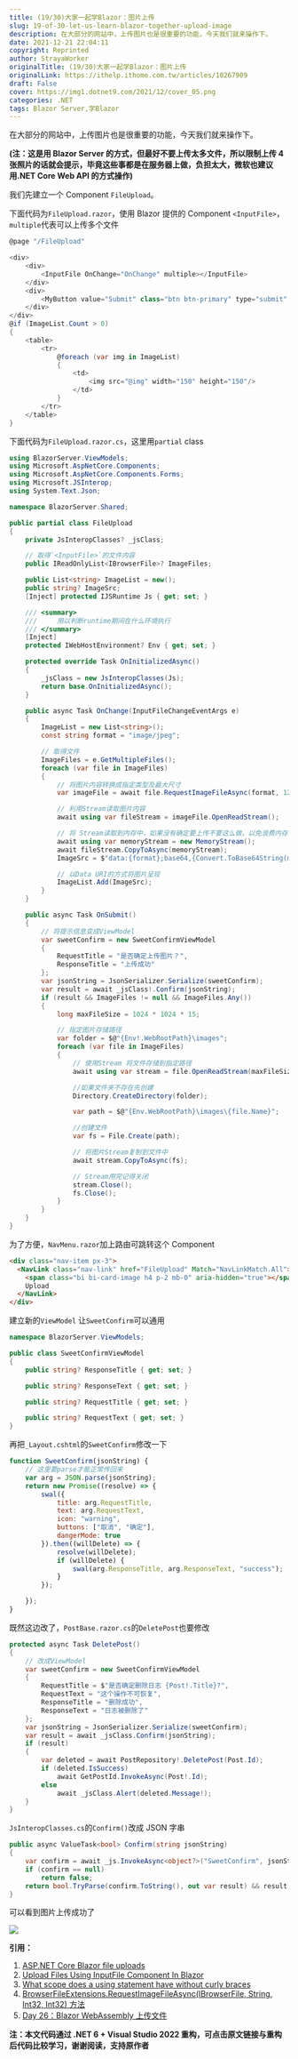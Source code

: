 ```yaml
---
title: (19/30)大家一起学Blazor：图片上传
slug: 19-of-30-let-us-learn-blazor-together-upload-image
description: 在大部分的网站中，上传图片也是很重要的功能，今天我们就来操作下。
date: 2021-12-21 22:04:11
copyright: Reprinted
author: StrayaWorker
originalTitle: (19/30)大家一起学Blazor：图片上传
originalLink: https://ithelp.ithome.com.tw/articles/10267909
draft: False
cover: https://img1.dotnet9.com/2021/12/cover_05.png
categories: .NET
tags: Blazor Server,学Blazor
---
```


在大部分的网站中，上传图片也是很重要的功能，今天我们就来操作下。

**(注：这是用 Blazor Server 的方式，但最好不要上传太多文件，所以限制上传 4 张照片的话就会提示，毕竟这些事都是在服务器上做，负担太大，微软也建议用.NET Core Web API 的方式操作)**

我们先建立一个 Component `FileUpload`。

下面代码为`FileUpload.razor`，使用 Blazor 提供的 Component `<InputFile>`，`multiple`代表可以上传多个文件

```C#
@page "/FileUpload"

<div>
    <div>
        <InputFile OnChange="OnChange" multiple></InputFile>
    </div>
    <div>
        <MyButton value="Submit" class="btn btn-primary" type="submit" @onclick="OnSubmit"></MyButton>
    </div>
</div>
@if (ImageList.Count > 0)
{
    <table>
        <tr>
            @foreach (var img in ImageList)
            {
                <td>
                    <img src="@img" width="150" height="150"/>
                </td>
            }
        </tr>
    </table>
}
```

下面代码为`FileUpload.razor.cs`，这里用`partial` class

```C#
using BlazorServer.ViewModels;
using Microsoft.AspNetCore.Components;
using Microsoft.AspNetCore.Components.Forms;
using Microsoft.JSInterop;
using System.Text.Json;

namespace BlazorServer.Shared;

public partial class FileUpload
{
	private JsInteropClasses? _jsClass;

	// 取得`<InputFile>`的文件内容
	public IReadOnlyList<IBrowserFile>? ImageFiles;

	public List<string> ImageList = new();
	public string? ImageSrc;
	[Inject] protected IJSRuntime Js { get; set; }

	/// <summary>
	///     用以判断runtime期间在什么环境执行
	/// </summary>
	[Inject]
	protected IWebHostEnvironment? Env { get; set; }

	protected override Task OnInitializedAsync()
	{
		_jsClass = new JsInteropClasses(Js);
		return base.OnInitializedAsync();
	}

	public async Task OnChange(InputFileChangeEventArgs e)
	{
		ImageList = new List<string>();
		const string format = "image/jpeg";

		// 取得文件
		ImageFiles = e.GetMultipleFiles();
		foreach (var file in ImageFiles)
		{
			// 将图片内容转换成指定类型及最大尺寸
			var imageFile = await file.RequestImageFileAsync(format, 1200, 675);

			// 利用Stream读取图片内容
			await using var fileStream = imageFile.OpenReadStream();

			// 将 Stream读取到内存中，如果没有确定要上传不要这么做，以免浪费内存
			await using var memoryStream = new MemoryStream();
			await fileStream.CopyToAsync(memoryStream);
			ImageSrc = $"data:{format};base64,{Convert.ToBase64String(memoryStream.ToArray())}";

			// 以Data URI的方式将图片呈现
			ImageList.Add(ImageSrc);
		}
	}

	public async Task OnSubmit()
	{
		// 将提示信息变成ViewModel
		var sweetConfirm = new SweetConfirmViewModel
		{
			RequestTitle = "是否确定上传图片？",
			ResponseTitle = "上传成功"
		};
		var jsonString = JsonSerializer.Serialize(sweetConfirm);
		var result = await _jsClass!.Confirm(jsonString);
		if (result && ImageFiles != null && ImageFiles.Any())
		{
			long maxFileSize = 1024 * 1024 * 15;

			// 指定图片存储路径
			var folder = $@"{Env!.WebRootPath}\images";
			foreach (var file in ImageFiles)
			{
				// 使用Stream 将文件存储到指定路径
				await using var stream = file.OpenReadStream(maxFileSize);

				//如果文件夹不存在先创建
				Directory.CreateDirectory(folder);

				var path = $@"{Env.WebRootPath}\images\{file.Name}";

				//创建文件
				var fs = File.Create(path);

				// 将图片Stream复制到文件中
				await stream.CopyToAsync(fs);

				// Stream用完记得关闭
				stream.Close();
				fs.Close();
			}
		}
	}
}
```

为了方便，`NavMenu.razor`加上路由可跳转这个 Component

```html
<div class="nav-item px-3">
  <NavLink class="nav-link" href="FileUpload" Match="NavLinkMatch.All">
    <span class="bi bi-card-image h4 p-2 mb-0" aria-hidden="true"></span> File
    Upload
  </NavLink>
</div>
```

建立新的`ViewModel` 让`SweetConfirm`可以通用

```C#
namespace BlazorServer.ViewModels;

public class SweetConfirmViewModel
{
	public string? ResponseTitle { get; set; }

	public string? ResponseText { get; set; }

	public string? RequestTitle { get; set; }

	public string? RequestText { get; set; }
}
```

再把`_Layout.cshtml`的`SweetConfirm`修改一下

```JavaScript
function SweetConfirm(jsonString) {
    // 这里要parse才能正常传回来
    var arg = JSON.parse(jsonString);
    return new Promise((resolve) => {
        swal({
            title: arg.RequestTitle,
            text: arg.RequestText,
            icon: "warning",
            buttons: ["取消", "确定"],
            dangerMode: true
        }).then((willDelete) => {
            resolve(willDelete);
            if (willDelete) {
                swal(arg.ResponseTitle, arg.ResponseText, "success");
            }
        });

    });
}
```

既然这边改了，`PostBase.razor.cs`的`DeletePost`也要修改

```C#
protected async Task DeletePost()
{
    // 改成ViewModel
    var sweetConfirm = new SweetConfirmViewModel
    {
        RequestTitle = $"是否确定删除日志 {Post!.Title}?",
        RequestText = "这个操作不可恢复",
        ResponseTitle = "删除成功",
        ResponseText = "日志被删除了"
    };
    var jsonString = JsonSerializer.Serialize(sweetConfirm);
    var result = await _jsClass.Confirm(jsonString);
    if (result)
    {
        var deleted = await PostRepository!.DeletePost(Post.Id);
        if (deleted.IsSuccess)
            await GetPostId.InvokeAsync(Post!.Id);
        else
            await _jsClass.Alert(deleted.Message!);
    }
}
```

`JsInteropClasses.cs`的`Confirm()`改成 JSON 字串

```C#
public async ValueTask<bool> Confirm(string jsonString)
{
    var confirm = await _js.InvokeAsync<object?>("SweetConfirm", jsonString);
    if (confirm == null)
        return false;
    return bool.TryParse(confirm.ToString(), out var result) && result;
}
```

可以看到图片上传成功了

![](https://img1.dotnet9.com/2021/12/2901.gif)

**引用：**

1. [ASP.NET Core Blazor file uploads](https://docs.microsoft.com/en-us/aspnet/core/blazor/file-uploads?view=aspnetcore-5.0&pivots=server)
2. [Upload Files Using InputFile Component In Blazor](http://www.binaryintellect.net/articles/06473cc7-a391-409e-948d-3752ba3b4a6c.aspx)
3. [What scope does a using statement have without curly braces](https://stackoverflow.com/a/24819614)
4. [BrowserFileExtensions.RequestImageFileAsync(IBrowserFile, String, Int32, Int32) 方法](https://docs.microsoft.com/zh-tw/dotnet/api/microsoft.aspnetcore.components.forms.browserfileextensions.requestimagefileasync?view=aspnetcore-5.0)
5. [Day 26：Blazor WebAssembly 上传文件](https://ithelp.ithome.com.tw/articles/10251852)

**注：本文代码通过 .NET 6 + Visual Studio 2022 重构，可点击原文链接与重构后代码比较学习，谢谢阅读，支持原作者**
